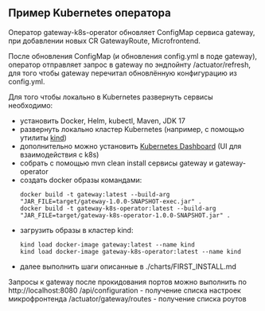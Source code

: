 ## Пример Kubernetes оператора

Оператор gateway-k8s-operator обновляет ConfigMap сервиса gateway, при добавлении новых CR GatewayRoute, Microfrontend.

После обновления ConfigMap (и обновления config.yml в поде gateway), оператор отправляет запрос в gateway по эндпойнту /actuator/refresh, 
для того чтобы gateway перечитал обновлённую конфигурацию из config.yml.

Для того чтобы локально в Kubernetes развернуть сервисы необходимо:
- установить Docker, Helm, kubectl, Maven, JDK 17
- развернуть локально кластер Kubernetes (например, с помощью утилиты [kind](https://kind.sigs.k8s.io/docs/user/quick-start/))
- дополнительно можно установить [Kubernetes Dashboard](https://kubernetes.io/docs/tasks/access-application-cluster/web-ui-dashboard/) (UI для взаимодействия с k8s)
- собрать с помощью mvn clean install сервисы gateway и gateway-operator
- создать docker образы командами:
    ```
    docker build -t gateway:latest --build-arg "JAR_FILE=target/gateway-1.0.0-SNAPSHOT-exec.jar" .
    docker build -t gateway-k8s-operator:latest --build-arg "JAR_FILE=target/gateway-k8s-operator-1.0.0-SNAPSHOT.jar" .
    ```
- загрузить образы в кластер kind:
    ```
    kind load docker-image gateway:latest --name kind
    kind load docker-image gateway-k8s-operator:latest --name kind
    ```
- далее выполнить шаги описанные в ./charts/FIRST_INSTALL.md

Запросы к gateway после прокидования портов можно выполнить по http://localhost:8080
/api/configuration - получение списка настроек микрофронтенда
/actuator/gateway/routes - получение списка роутов